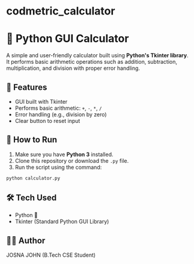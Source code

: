 # codmetric_calculator

# 🧮 Python GUI Calculator

A simple and user-friendly calculator built using **Python's Tkinter library**.  
It performs basic arithmetic operations such as addition, subtraction, multiplication, and division with proper error handling.

## 🔧 Features

- GUI built with Tkinter
- Performs basic arithmetic: `+`, `-`, `*`, `/`
- Error handling (e.g., division by zero)
- Clear button to reset input

## 🚀 How to Run

1. Make sure you have **Python 3** installed.
2. Clone this repository or download the `.py` file.
3. Run the script using the command:
   
```bash
python calculator.py
```

## 🛠️ Tech Used
- Python 🐍
- Tkinter (Standard Python GUI Library)

## 👩‍💻 Author
JOSNA JOHN 
(B.Tech CSE Student)
